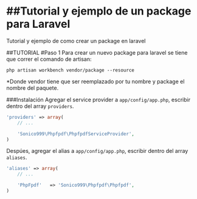 ##Tutorial y ejemplo de un package para Laravel
===============

Tutorial y ejemplo de como crear un package en laravel

##TUTORIAL
#Paso 1
Para crear un nuevo package para laravel se tiene que correr el comando de artisan:
	
	php artisan workbench vendor/package --resource

*Donde vendor tiene que ser reemplazado por tu nombre y package el nombre del paquete.




###Instalación
Agregar el service provider a `app/config/app.php`, escribir dentro del array `providers`.

```php
'providers' => array(
	// ...

	'Sonico999\Phpfpdf\PhpfpdfServiceProvider',
)
```

Despúes, agregar el alias a `app/config/app.php`, escribir dentro del array `aliases`.

```php
'aliases' => array(
	// ...

	'PhpFpdf'   => 'Sonico999\Phpfpdf\Phpfpdf',
)
```
